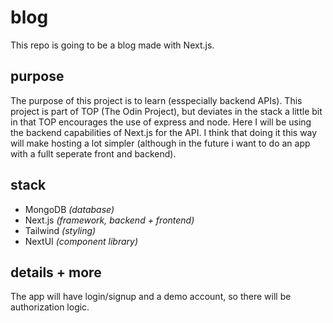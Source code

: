 # blog
This repo is going to be a blog made with Next.js.

## purpose
The purpose of this project is to learn (esspecially backend APIs). This project is part of TOP (The Odin Project), but deviates in the stack a little bit in that TOP encourages the use of express and node. Here I will be using the backend capabilities of Next.js for the API. I think that doing it this way will make hosting a lot simpler (although in the future i want to do an app with a fullt seperate front and backend).

## stack
- MongoDB *(database)*
- Next.js *(framework, backend + frontend)*
- Tailwind *(styling)*
- NextUI *(component library)*

## details + more
The app will have login/signup and a demo account, so there will be authorization logic.
